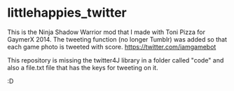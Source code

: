 # littlehappies_twitter

This is the Ninja Shadow Warrior mod that I made with Toni Pizza for GaymerX 2014. 
The tweeting function (no longer Tumblr) was added so that each game photo is tweeted with score. 
https://twitter.com/iamgamebot

This repository is missing the twitter4J library in a folder called "code" and also a file.txt file 
that has the keys for tweeting on it. 


:D
